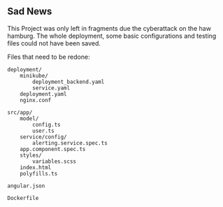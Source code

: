 ## Sad News

This Project was only left in fragments due the cyberattack on the haw hamburg.
The whole deployment, some basic configurations and testing files could not have been saved.

Files that need to be redone:

    deployment/
        minikube/  
            deployment_backend.yaml
            service.yaml
        deployment.yaml
        nginx.conf

    src/app/
        model/
            config.ts
            user.ts
        service/config/
            alerting.service.spec.ts
        app.component.spec.ts
        styles/
            variables.scss
        index.html
        polyfills.ts
    
    angular.json

    Dockerfile


    

